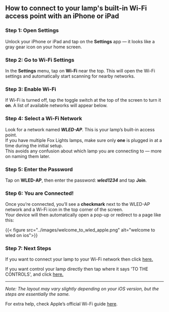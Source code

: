 ## How to connect to your lamp's built-in Wi-Fi access point with an iPhone or iPad

### Step 1: Open Settings

Unlock your iPhone or iPad and tap on the **Settings** app — it looks like a gray gear icon on your home screen.

### Step 2: Go to Wi-Fi Settings

In the **Settings** menu, tap on **Wi-Fi** near the top. This will open the Wi-Fi settings and automatically start scanning for nearby networks.

### Step 3: Enable Wi-Fi

If Wi-Fi is turned off, tap the toggle switch at the top of the screen to turn it **on**. A list of available networks will appear below.

### Step 4: Select a Wi-Fi Network

Look for a network named _**WLED-AP**_. This is your lamp’s built-in access point.\
If you have multiple Fox Lights lamps, make sure only **one** is plugged in at a time during the initial setup.\
This avoids any confusion about which lamp you are connecting to — more on naming them later.

### Step 5: Enter the Password

Tap on **WLED-AP**, then enter the password: _**wled1234**_ and tap **Join**.

### Step 6: You are Connected!

Once you’re connected, you’ll see a **checkmark** next to the WLED-AP network and a Wi-Fi icon in the top corner of the screen.\
Your device will then automatically open a pop-up or redirect to a page like this:

{{< figure src="../images/welcome_to_wled_apple.png" alt="welcome to wled on ios">}}

### Step 7: Next Steps

If you want to connect your lamp to your Wi-Fi network then click [here.](/wled_config/)

If you want control your lamp directly then tap where it says 'TO THE CONTROLS', and click [here.](/wled_controls/)

---

_Note: The layout may vary slightly depending on your iOS version, but the steps are essentially the same._

For extra help, check Apple’s official Wi-Fi guide [here](https://support.apple.com/en-us/HT202639).
